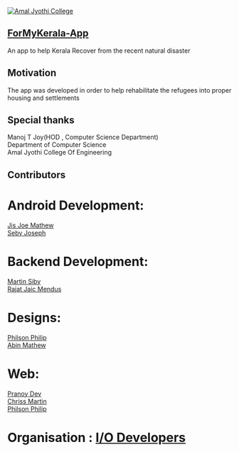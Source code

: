 [![Amal Jyothi College](https://img.shields.io/badge/Amal%20Jyothi-College-orange.svg)](https://www.ajce.in/)

## [ForMyKerala-App](https://play.google.com/store/apps/details?id=in.co.iodev.formykerala)
An app to help Kerala Recover from the recent natural disaster

## Motivation
The app was developed in order to help rehabilitate the refugees into proper housing and settlements
## Special thanks
  Manoj T Joy(HOD , Computer Science Department)<br>
  Department of Computer Science<br>
  Amal Jyothi College Of Engineering
## Contributors

# Android Development: 
  [Jis Joe Mathew](jisjoemathew@gmail.com)<br>
  [Seby Joseph](sjkappen@gmail.com)
  
  
# Backend Development:
  [Martin Siby](https://github.com/martin-raven)<br>
  [Rajat Jaic Mendus](https://github.com/rjmendus)
  
  
# Designs:
  [Philson Philip](https://github.com/philson-philip)<br>
  [Abin Mathew](abinm8@gmail.com)


# Web:
  [Pranoy Dev](https://github.com/devpranoy)<br>
  [Chriss Martin](thechrissmartin@gmail.com)<br>
  [Philson Philip](https://github.com/philson-philip)


# Organisation : [I/O Developers](https://iodev.co.in/)
  
